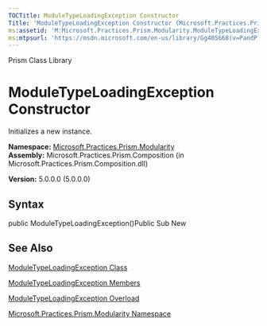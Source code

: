 ```yaml
---
TOCTitle: ModuleTypeLoadingException Constructor
Title: 'ModuleTypeLoadingException Constructor (Microsoft.Practices.Prism.Modularity)'
ms:assetid: 'M:Microsoft.Practices.Prism.Modularity.ModuleTypeLoadingException.\#ctor'
ms:mtpsurl: 'https://msdn.microsoft.com/en-us/library/Gg405668(v=PandP.50)'
---
```


Prism Class Library

ModuleTypeLoadingException Constructor
======================================

Initializes a new instance.

**Namespace:** [Microsoft.Practices.Prism.Modularity](https://msdn.microsoft.com/n:microsoft.practices.prism.modularity)
**Assembly:** Microsoft.Practices.Prism.Composition (in Microsoft.Practices.Prism.Composition.dll)

**Version:** 5.0.0.0 (5.0.0.0)

## Syntax


<span id="syntaxToggle"></span>public ModuleTypeLoadingException()Public Sub New

See Also
--------


[ModuleTypeLoadingException Class](https://msdn.microsoft.com/t:microsoft.practices.prism.modularity.moduletypeloadingexception)

[ModuleTypeLoadingException Members](https://msdn.microsoft.com/allmembers.t:microsoft.practices.prism.modularity.moduletypeloadingexception)

[ModuleTypeLoadingException Overload](https://msdn.microsoft.com/overload:microsoft.practices.prism.modularity.moduletypeloadingexception.)

[Microsoft.Practices.Prism.Modularity Namespace](https://msdn.microsoft.com/n:microsoft.practices.prism.modularity)
